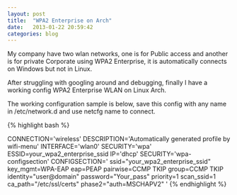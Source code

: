 ```yaml
---
layout: post
title:  "WPA2 Enterprise on Arch"
date:   2013-01-22 20:59:42
categories: blog
---
```


My company have two wlan networks, one is for Public access and another is for private Corporate using WPA2 Enterprise, it is automatically connects on Windows but not in Linux.

After struggling with googling around and debugging, finally I have a working config WPA2 Enterprise WLAN on Linux Arch.

The working configuration sample is below, save this config with any name in /etc/network.d and use netcfg name to connect.

{% highlight bash %}

CONNECTION='wireless'
DESCRIPTION='Automatically generated profile by wifi-menu'
INTERFACE='wlan0'
SECURITY='wpa'
ESSID=your_wpa2_enterprise_ssid
IP='dhcp'
SECURITY='wpa-configsection'
CONFIGSECTION='
 ssid="your_wpa2_enterprise_ssid"
 key_mgmt=WPA-EAP
 eap=PEAP
 pairwise=CCMP TKIP 
 group=CCMP TKIP 
 identity="user@domain"
 password="Your_pass"
 priority=1
 scan_ssid=1
 ca_path="/etc/ssl/certs"
 phase2="auth=MSCHAPV2"
 '
{% endhighlight %}
